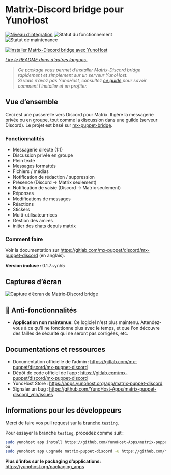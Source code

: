 <!--
Nota bene : ce README est automatiquement généré par <https://github.com/YunoHost/apps/tree/master/tools/readme_generator>
Il NE doit PAS être modifié à la main.
-->

# Matrix-Discord bridge pour YunoHost

[![Niveau d’intégration](https://dash.yunohost.org/integration/matrix-puppet-discord.svg)](https://dash.yunohost.org/appci/app/matrix-puppet-discord) ![Statut du fonctionnement](https://ci-apps.yunohost.org/ci/badges/matrix-puppet-discord.status.svg) ![Statut de maintenance](https://ci-apps.yunohost.org/ci/badges/matrix-puppet-discord.maintain.svg)

[![Installer Matrix-Discord bridge avec YunoHost](https://install-app.yunohost.org/install-with-yunohost.svg)](https://install-app.yunohost.org/?app=matrix-puppet-discord)

*[Lire le README dans d'autres langues.](./ALL_README.md)*

> *Ce package vous permet d’installer Matrix-Discord bridge rapidement et simplement sur un serveur YunoHost.*  
> *Si vous n’avez pas YunoHost, consultez [ce guide](https://yunohost.org/install) pour savoir comment l’installer et en profiter.*

## Vue d’ensemble

Ceci est une passerelle vers Discord pour Matrix. Il gère la messagerie privée ou en groupe, tout comme la discussion dans une guilde (serveur Discord). Le projet est basé sur [mx-puppet-bridge](https://gitlab.com/mx-puppet/mx-puppet-bridge).

### Fonctionnalités

- Messagerie directe (1:1)
- Discussion privée en groupe
- Plein texte
- Messages formattés
- Fichiers / médias
- Notification de rédaction / suppression
- Présence (Discord → Matrix seulement)
- Notification de saisie (Discord → Matrix seulement)
- Réponses
- Modifications de messages
- Réactions
- Stickers
- Multi-utilisateur·rices
- Gestion des ami·es
- initier des chats depuis matrix

### Comment faire

Voir la documentation sur <https://gitlab.com/mx-puppet/discord/mx-puppet-discord> (en anglais).


**Version incluse :** 0.1.7~ynh5

## Captures d’écran

![Capture d’écran de Matrix-Discord bridge](./doc/screenshots/example.jpg)

## :red_circle: Anti-fonctionnalités

- **Application non maintenue**: Ce logiciel n'est plus maintenu. Attendez-vous à ce qu'il ne fonctionne plus avec le temps, et que l'on découvre des failles de sécurité qui ne seront pas corrigées, etc.

## Documentations et ressources

- Documentation officielle de l’admin : <https://gitlab.com/mx-puppet/discord/mx-puppet-discord>
- Dépôt de code officiel de l’app : <https://gitlab.com/mx-puppet/discord/mx-puppet-discord>
- YunoHost Store : <https://apps.yunohost.org/app/matrix-puppet-discord>
- Signaler un bug : <https://github.com/YunoHost-Apps/matrix-puppet-discord_ynh/issues>

## Informations pour les développeurs

Merci de faire vos pull request sur la [branche `testing`](https://github.com/YunoHost-Apps/matrix-puppet-discord_ynh/tree/testing).

Pour essayer la branche `testing`, procédez comme suit :

```bash
sudo yunohost app install https://github.com/YunoHost-Apps/matrix-puppet-discord_ynh/tree/testing --debug
ou
sudo yunohost app upgrade matrix-puppet-discord -u https://github.com/YunoHost-Apps/matrix-puppet-discord_ynh/tree/testing --debug
```

**Plus d’infos sur le packaging d’applications :** <https://yunohost.org/packaging_apps>
